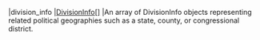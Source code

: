 |division_info		|[DivisionInfo[]](#divisions)		|An array of DivisionInfo objects representing related political geographies such as a state, county, or congressional district.
